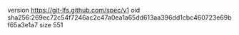 version https://git-lfs.github.com/spec/v1
oid sha256:269ec72c54f7246ac2c47a0ea1a65dd613aa396dd1cbc460723e69bf65a3e1a7
size 551
